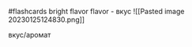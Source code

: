 #flashcards
bright flavor
flavor - вкус
![[Pasted image 20230125124830.png]]

















вкус/аромат